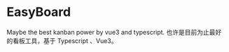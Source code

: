 # EasyBoard
Maybe the best kanban power by vue3 and typescript. 也许是目前为止最好的看板工具，基于 Typescript 、Vue3。
